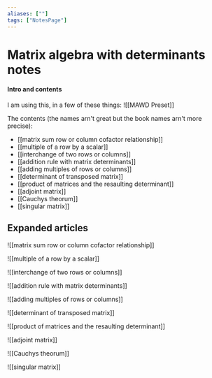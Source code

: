 ```yaml
---
aliases: [""]
tags: ["NotesPage"]
---
```


# Matrix algebra with determinants notes

#### Intro and contents
I am using this, in a few of these things:
![[MAWD Preset]]

The contents (the names arn't great but the book names arn't more precise):
- [[matrix sum row or column cofactor relationship]]
- [[multiple of a row by a scalar]]
- [[interchange of two rows or columns]]
- [[addition rule with matrix determinants]]
- [[adding multiples of rows or columns]]
- [[determinant of transposed matrix]]
- [[product of matrices and the resaulting determinant]]
- [[adjoint matrix]]
- [[Cauchys theorum]]
- [[singular matrix]]

## Expanded articles
![[matrix sum row or column cofactor relationship]]

![[multiple of a row by a scalar]]

![[interchange of two rows or columns]]

![[addition rule with matrix determinants]]

![[adding multiples of rows or columns]]

![[determinant of transposed matrix]]

![[product of matrices and the resaulting determinant]]

![[adjoint matrix]]

![[Cauchys theorum]]

![[singular matrix]]